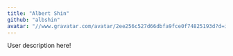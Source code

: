 ```yaml
---
title: "Albert Shin"
github: "albshin"
avatar: "//www.gravatar.com/avatar/2ee256c527d66dbfa9fce0f74825193d?d=identicon"
---
```


User description here!
